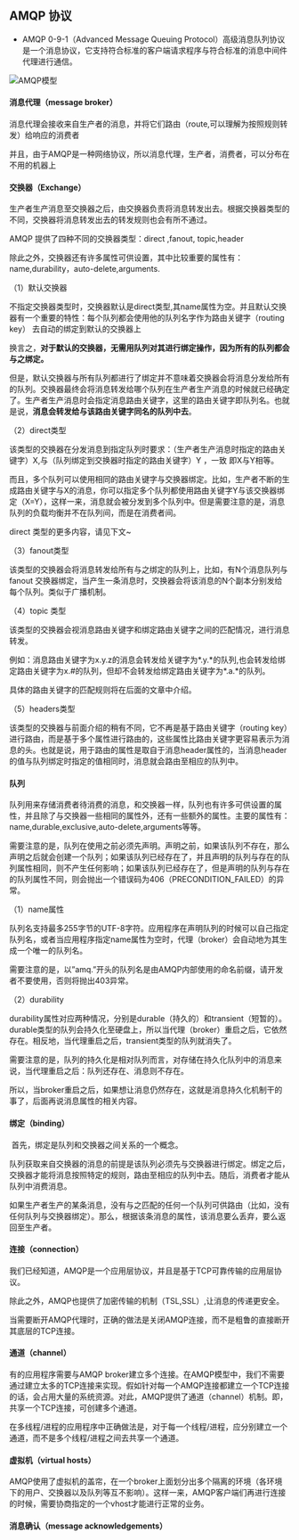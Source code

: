 ##  AMQP 协议

* AMQP 0-9-1（Advanced Message Queuing Protocol）高级消息队列协议是一个消息协议，它支持符合标准的客户端请求程序与符合标准的消息中间件代理进行通信。

![AMQP模型](/Users/jzue/Desktop/AMQP模型.png)

#### 消息代理（message broker）

消息代理会接收来自生产者的消息，并将它们路由（route,可以理解为按照规则转发）给响应的消费者

并且，由于AMQP是一种网络协议，所以消息代理，生产者，消费者，可以分布在不用的机器上



 #### 交换器（Exchange）

生产者生产消息至交换器之后，由交换器负责将消息转发出去。根据交换器类型的不同，交换器将消息转发出去的转发规则也会有所不通过。

AMQP 提供了四种不同的交换器类型：direct ,fanout, topic,header

除此之外，交换器还有许多属性可供设置，其中比较重要的属性有：name,durability，auto-delete,arguments.



（1）默认交换器

不指定交换器类型时，交换器默认是direct类型,其name属性为空。并且默认交换器有一个重要的特性：每个队列都会使用他的队列名字作为路由关键字（routing key） 去自动的绑定到默认的交换器上



换言之，**对于默认的交换器，无需用队列对其进行绑定操作，因为所有的队列都会与之绑定。**



但是，默认交换器与所有队列都进行了绑定并不意味着交换器会将消息分发给所有的队列。交换器最终会将消息转发给哪个队列在生产者生产消息的时候就已经确定了。生产者生产消息时会指定消息路由关键字，这里的路由关键字即队列名。也就是说，**消息会转发给与该路由关键字同名的队列中去**。



（2）direct类型

该类型的交换器在分发消息到指定队列时要求：（生产者生产消息时指定的路由关键字）X,与（队列绑定到交换器时指定的路由关键字）Y  ，一致 即X与Y相等。

而且，多个队列可以使用相同的路由关键字与交换器绑定。比如，生产者不断的生成路由关键字与X的消息，你可以指定多个队列都使用路由关键字Y与该交换器绑定（X=Y），这样一来，消息就会被分发到多个队列中。但是需要注意的是，消息队列的负载均衡并不在队列间，而是在消费者间。



direct 类型的更多内容，请见下文~



（3）fanout类型

该类型的交换器会将消息转发给所有与之绑定的队列上，比如，有N个消息队列与fanout 交换器绑定，当产生一条消息时，交换器会将该消息的N个副本分别发给每个队列。类似于广播机制。



（4）topic 类型

该类型的交换器会视消息路由关键字和绑定路由关键字之间的匹配情况，进行消息转发。

例如：消息路由关键字为x.y.z的消息会转发给关键字为\*.y.\*的队列,也会转发给绑定路由关键字为x.#的队列，但却不会转发给绑定路由关键字为\*.a.\*的队列。



具体的路由关键字的匹配规则将在后面的文章中介绍。



（5）headers类型

该类型的交换器与前面介绍的稍有不同，它不再是基于路由关键字（routing key）进行路由，而是基于多个属性进行路由的，这些属性比路由关键字更容易表示为消息的头。也就是说，用于路由的属性是取自于消息header属性的，当消息header的值与队列绑定时指定的值相同时，消息就会路由至相应的队列中。



#### 队列

队列用来存储消费者待消费的消息，和交换器一样，队列也有许多可供设置的属性，并且除了与交换器一些相同的属性外，还有一些额外的属性。主要的属性有：name,durable,exclusive,auto-delete,arguments等等。



需要注意的是，队列在使用之前必须先声明。声明之前，如果该队列不存在，那么声明之后就会创建一个队列；如果该队列已经存在了，并且声明的队列与存在的队列属性相同，则不产生任何影响；如果该队列已经存在了，但是声明的队列与存在的队列属性不同，则会抛出一个错误码为406（PRECONDITION_FAILED）的异常。

（1）name属性

队列名支持最多255字节的UTF-8字符。应用程序在声明队列的时候可以自己指定队列名，或者当应用程序指定name属性为空时，代理（broker）会自动地为其生成一个唯一的队列名。

需要注意的是，以”amq.”开头的队列名是由AMQP内部使用的命名前缀，请开发者不要使用，否则将抛出403异常。

（2）durability

durability属性对应两种情况，分别是durable（持久的）和transient（短暂的）。durable类型的队列会持久化至硬盘上，所以当代理（broker）重启之后，它依然存在。相反地，当代理重启之后，transient类型的队列就消失了。

需要注意的是，队列的持久化是相对队列而言，对存储在持久化队列中的消息来说，当代理重启之后：队列还存在、消息则不存在。

所以，当broker重启之后，如果想让消息仍然存在，这就是消息持久化机制干的事了，后面再说消息属性的相关内容。



#### 绑定（binding）

​	首先，绑定是队列和交换器之间关系的一个概念。

​	队列获取来自交换器的消息的前提是该队列必须先与交换器进行绑定。绑定之后，交换器才能将消息按照特定的规则，路由至相应的队列中去。随后，消费者才能从队列中消费消息。

​	如果生产者生产的某条消息，没有与之匹配的任何一个队列可供路由（比如，没有任何队列与交换器绑定）。那么，根据该条消息的属性，该消息要么丢弃，要么返回至生产者。



#### 连接（connection）

我们已经知道，AMQP是一个应用层协议，并且是基于TCP可靠传输的应用层协议。

除此之外，AMQP也提供了加密传输的机制（TSL,SSL）,让消息的传递更安全。



当需要断开AMQP代理时，正确的做法是关闭AMQP连接，而不是粗鲁的直接断开其底层的TCP连接。



#### 通道（channel）

有的应用程序需要与AMQP broker建立多个连接。在AMQP模型中，我们不需要通过建立太多的TCP连接来实现。假如针对每一个AMQP连接都建立一个TCP连接的话，会占用大量的系统资源。对此，AMQP提供了通道（channel）机制。即，共享一个TCP连接，可创建多个通道。



在多线程/进程的应用程序中正确做法是，对于每一个线程/进程，应分别建立一个通道，而不是多个线程/进程之间去共享一个通道。



#### 虚拟机（virtual hosts）

AMQP使用了虚拟机的盖帘，在一个broker上面划分出多个隔离的环境（各环境下的用户、交换器以及队列等互不影响）。这样一来，AMQP客户端们再进行连接的时候，需要协商指定的一个vhost才能进行正常的业务。



#### 消息确认（message acknowledgements）



